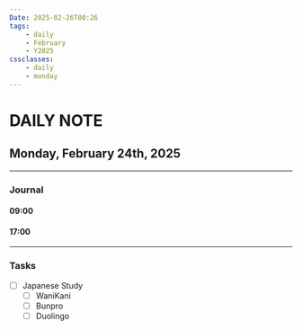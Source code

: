 ```yaml
---
Date: 2025-02-26T00:26
tags:
    - daily
    - February
    - Y2025
cssclasses:
    - daily
    - monday
---
```

# DAILY NOTE
## Monday, February 24th, 2025
***
### Journal

#### 09:00

#### 17:00

***
### Tasks
- [ ] Japanese Study
    - [ ] WaniKani
    - [ ] Bunpro
    - [ ] Duolingo
